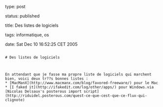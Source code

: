 type: post
status: published
title: Des listes de logiciels
tags: informatique, os
date: Sat Dec 10 16:52:25 CET 2005
~~~~~~
# Des listes de logiciels

En attendant que je fasse ma propre liste de logiciels qui marchent bien, voici deux tr??s bonnes listes :
* [MacManX](http://www.macmanx.com/blog/favored-freeware/) pour le Mac
* [I faked it](http://ifakedit.com/log/other/apps/) pour Windows.via [Nicolas Delsaux's posterous import script](http://riduidel.posterous.com/quest-ce-que-cest-que-ce-flux-qui-clignote)